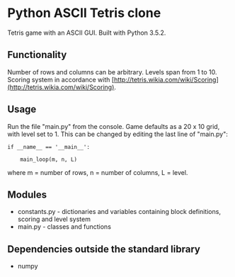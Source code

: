 # Python ASCII Tetris clone

Tetris game with an ASCII GUI. Built with Python 3.5.2.

## Functionality

Number of rows and columns can be arbitrary. Levels span from 1 to 10. Scoring system in accordance with [http://tetris.wikia.com/wiki/Scoring](http://tetris.wikia.com/wiki/Scoring).

## Usage

Run the file "main.py" from the console. Game defaults as a 20 x 10 grid, with level set to 1. This can be changed by editing the last
line of "main.py":


	if __name__ == '__main__':
	
		main_loop(m, n, L)

where m = number of rows, n = number of columns, L = level.

## Modules

- constants.py - dictionaries and variables containing block definitions, scoring and level system
- main.py - classes and functions

## Dependencies outside the standard library

- numpy
